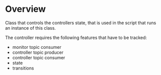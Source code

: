 # Overview

Class that controls the controllers state, that is used in the script that runs an instance of this class.

The controller requires the following features that have to be tracked:
- monitor topic consumer
- controller topic producer
- controller topic consumer
- state
- transitions